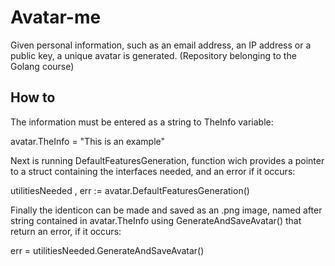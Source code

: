 # Avatar-me
Given personal information, such as an email address, an IP address or a public key, a unique avatar is generated.
(Repository belonging to the Golang course)

## How to
The information must be entered as a string to TheInfo variable:

avatar.TheInfo = "This is an example"

Next is running DefaultFeaturesGeneration, function wich provides a pointer to a struct containing the interfaces
needed, and an error if it occurs:

utilitiesNeeded , err := avatar.DefaultFeaturesGeneration()

Finally the identicon can be made and saved as an .png image, named after string contained in avatar.TheInfo using
GenerateAndSaveAvatar() that return an error, if it occurs:

err = utilitiesNeeded.GenerateAndSaveAvatar()
